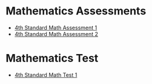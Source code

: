 <!--
marp: true
theme: academic
math: katex
class:
 - invert
-->

<!--
header: Mathematics Assessment
-->
# Mathematics Assessments
- [4th Standard Math Assessment 1](./4th-std-math-ass-1.html)
- [4th Standard Math Assessment 2](./4th-std-math-ass-2.html)

<!--
header: Mathematics Test
-->
# Mathematics Test
- [4th Standard Math Test 1](./4th-std-math-test-1.html)